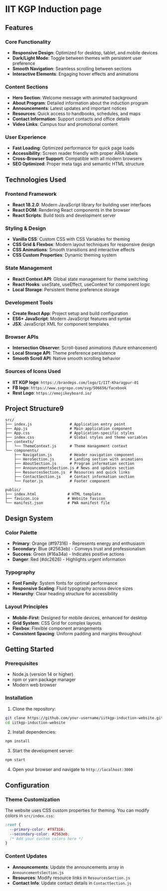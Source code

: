 # IIT KGP Induction page

## Features

### Core Functionality
- **Responsive Design**: Optimized for desktop, tablet, and mobile devices
- **Dark/Light Mode**: Toggle between themes with persistent user preference
- **Smooth Navigation**: Seamless scrolling between sections
- **Interactive Elements**: Engaging hover effects and animations

### Content Sections
- **Hero Section**: Welcome message with animated background
- **About Program**: Detailed information about the induction program
- **Announcements**: Latest updates and important notices
- **Resources**: Quick access to handbooks, schedules, and maps
- **Contact Information**: Support contacts and office details
- **Video Links**: Campus tour and promotional content

### User Experience
- **Fast Loading**: Optimized performance for quick page loads
- **Accessibility**: Screen reader friendly with proper ARIA labels
- **Cross-Browser Support**: Compatible with all modern browsers
- **SEO Optimized**: Proper meta tags and semantic HTML structure

## Technologies Used

### Frontend Framework
- **React 18.2.0**: Modern JavaScript library for building user interfaces
- **React DOM**: Rendering React components in the browser
- **React Scripts**: Build tools and development server

### Styling & Design
- **Vanilla CSS**: Custom CSS with CSS Variables for theming
- **CSS Grid & Flexbox**: Modern layout techniques for responsive design
- **CSS Animations**: Smooth transitions and interactive effects
- **CSS Custom Properties**: Dynamic theming system

### State Management
- **React Context API**: Global state management for theme switching
- **React Hooks**: useState, useEffect, useContext for component logic
- **Local Storage**: Persistent theme preference storage

### Development Tools
- **Create React App**: Project setup and build configuration
- **ES6+ JavaScript**: Modern JavaScript features and syntax
- **JSX**: JavaScript XML for component templates

### Browser APIs
- **Intersection Observer**: Scroll-based animations (future enhancement)
- **Local Storage API**: Theme preference persistence
- **Smooth Scroll API**: Native smooth scrolling behavior

### Sources of Icons Used
- **IIT KGP logo**: `https://brandeps.com/logo/I/IIT-Kharagpur-01`
- **FB logo**: `https://www.svgrepo.com/svg/506656/facebook`
- **Rest Logo**: `https://emojikeyboard.io/`

## Project Structure9 

```
src/
├── index.js                 # Application entry point
├── App.js                   # Main application component
├── App.css                  # Application-specific styles
├── index.css                # Global styles and theme variables
├── contexts/
│   └── ThemeContext.js      # Theme management context
└── components/
    ├── Navigation.js        # Header navigation component
    ├── HeroSection.js       # Landing section with animations
    ├── AboutSection.js      # Program information section
    ├── AnnouncementsSection.js # News and updates section
    ├── ResourcesSection.js  # Resources and quick links
    ├── ContactSection.js    # Contact information section
    └── Footer.js            # Footer component

public/
├── index.html              # HTML template
├── favicon.ico             # Website favicon
└── manifest.json           # PWA manifest file
```

## Design System

### Color Palette
- **Primary**: Orange (#f97316) - Represents energy and enthusiasm
- **Secondary**: Blue (#2563eb) - Conveys trust and professionalism  
- **Success**: Green (#16a34a) - Indicates positive actions
- **Danger**: Red (#dc2626) - Highlights urgent information

### Typography
- **Font Family**: System fonts for optimal performance
- **Responsive Scaling**: Fluid typography across device sizes
- **Hierarchy**: Clear heading structure for accessibility

### Layout Principles
- **Mobile-First**: Designed for mobile devices, enhanced for desktop
- **Grid System**: CSS Grid for complex layouts
- **Flexbox**: Flexible component arrangements
- **Consistent Spacing**: Uniform padding and margins throughout

## Getting Started

### Prerequisites
- Node.js (version 14 or higher)
- npm or yarn package manager
- Modern web browser

### Installation

1. Clone the repository:
```bash
git clone https://github.com/your-username/iitkgp-induction-website.git
cd iitkgp-induction-website
```

2. Install dependencies:
```bash
npm install
```

3. Start the development server:
```bash
npm start
```

4. Open your browser and navigate to `http://localhost:3000`

## Configuration

### Theme Customization
The website uses CSS custom properties for theming. You can modify colors in `src/index.css`:

```css
:root {
  --primary-color: #f97316;
  --secondary-color: #2563eb;
  /* Add your custom colors here */
}
```

### Content Updates
- **Announcements**: Update the announcements array in `AnnouncementsSection.js`
- **Resources**: Modify resource links in `ResourcesSection.js`
- **Contact Info**: Update contact details in `ContactSection.js`

